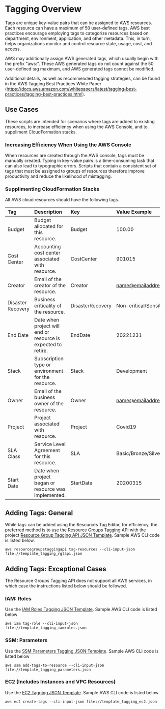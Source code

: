 # Tagging Overview

Tags are unique key-value pairs that can be assigned to AWS resources.  Each resource can have a maximum of 50 user-defined tags.  AWS best practices encourage employing tags to categorize resources based on department, environment, application, and other metadata.  This, in turn, helps organizations  monitor and control resource state, usage, cost, and access. 

AWS may additionally assign AWS generated tags, which usually begin with the prefix "aws:".  These AWS generated tags do not count against the 50 user-defined tag maximum, and AWS generated tags cannot be modified.

Additional details, as well as recommended tagging strategies, can be found in the AWS Tagging Best Practices White Paper (https://docs.aws.amazon.com/whitepapers/latest/tagging-best-practices/tagging-best-practices.html).

## Use Cases

These scripts are intended for scenarios where tags are added to existing resources, to increase efficiency when using the AWS Console, and to suppliment CloudFormation stacks.

### Increasing Efficiency When Using the AWS Console

When resources are created through the AWS console, tags must be manually created.  Typing in key-value pairs is a time-consuming task that can also lead to typographic errors.  Scripts that contain a consistent set of tags that must be assigned to groups of resources therefore improve productivity and reduce the likelihood of mistagging.

### Supplimenting CloudFormation Stacks



All AWS cloud resources should have the following tags.

| Tag | Description | Key | Value Example |
|:-----------------|:------------|:--------|:--------|
| Budget | Budget allocated for this resource. | Budget | 100.00 |
| Cost Center | Accounting cost center associated with resource. | CostCenter | 901015 |
| Creator | Email of the creator of the resource. | Creator | name@emailaddress.com |
| Disaster Recovery | Business criticality of the resource. | DisasterRecovery | Non-critical\/Sensitive\/Vital |
| End Date | Date when project will end or resource is expected to retire. | EndDate | 20221231 |
| Stack | Subscription type or environment for the resource. | Stack | Development |
| Owner | Email of the business owner of the resource. | Owner | name@emailaddress.com |
| Project | Project associated with resource. | Project | Covid19 |
| SLA Class | Service Level Agreement for this resource. | SLA | Basic\/Bronze\/Silver\/Gold\/Platinum |
| Start Date | Date when project began or resource was implemented. | StartDate | 20200315 |

## Adding Tags: General

While tags can be added using the Resources Tag Editor, for efficiency, the preferred method is to use the Resource Groups Tagging API with the project [Resource Group Tagging API JSON Template](https://raw.githubusercontent.com/RussetLeaf/RLCovid19/master/Tagging/template_tagging_rgtapi.json).  Sample AWS CLI code is listed below.

```
aws resourcegroupstaggingapi tag-resources --cli-input-json file://template_tagging_rgtapi.json
```

## Adding Tags: Exceptional Cases

The Resource Groups Tagging API does not support all AWS services, in which case the instructions listed below should be followed.

### IAM: Roles

Use the [IAM Roles Tagging JSON Template](https://raw.githubusercontent.com/RussetLeaf/RLCovid19/master/Tagging/template_tagging_iamroles.json).  Sample AWS CLI code is listed below

```
aws iam tag-role --cli-input-json file://template_tagging_iamroles.json
```

### SSM: Parameters

Use the [SSM Parameters Tagging JSON Template](https://raw.githubusercontent.com/RussetLeaf/RLCovid19/master/Tagging/template_tagging_parameters.json).  Sample AWS CLI code is listed below

```
aws ssm add-tags-to-resource --cli-input-json file://template_tagging_parameters.json
```

### EC2 (Includes Instances and VPC Resources)

Use the [EC2 Tagging JSON Template](https://raw.githubusercontent.com/RussetLeaf/RLCovid19/master/Tagging/template_tagging_ec2.json).  Sample AWS CLI code is listed below

```
aws ec2 create-tags --cli-input-json file://template_tagging_ec2.json
```
